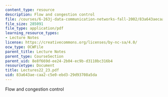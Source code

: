 ```yaml
---
content_type: resource
description: Flow and congestion control
file: /courses/6-263j-data-communication-networks-fall-2002/83a643aecaa2c5e0ebd329d93708a5da_Lectures22_23.pdf
file_size: 285091
file_type: application/pdf
learning_resource_types:
- Lecture Notes
license: https://creativecommons.org/licenses/by-nc-sa/4.0/
ocw_type: OCWFile
parent_title: Lecture Notes
parent_type: CourseSection
parent_uid: 8e8f669d-ee24-2b04-ec9b-d3110bc316b4
resourcetype: Document
title: Lectures22_23.pdf
uid: 83a643ae-caa2-c5e0-ebd3-29d93708a5da
---
```

Flow and congestion control